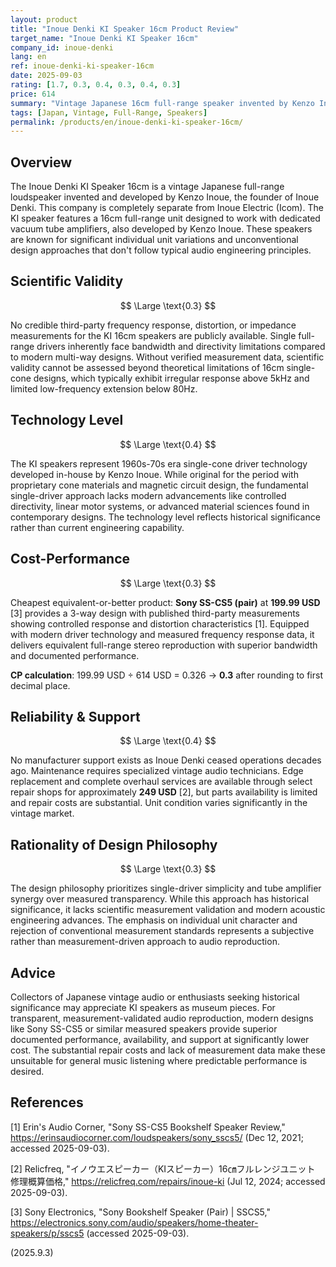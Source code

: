 ```yaml
---
layout: product
title: "Inoue Denki KI Speaker 16cm Product Review"
target_name: "Inoue Denki KI Speaker 16cm"
company_id: inoue-denki
lang: en
ref: inoue-denki-ki-speaker-16cm
date: 2025-09-03
rating: [1.7, 0.3, 0.4, 0.3, 0.4, 0.3]
price: 614
summary: "Vintage Japanese 16cm full-range speaker invented by Kenzo Inoue; limited measured data and high maintenance costs challenge modern cost-performance"
tags: [Japan, Vintage, Full-Range, Speakers]
permalink: /products/en/inoue-denki-ki-speaker-16cm/
---
```


## Overview

The Inoue Denki KI Speaker 16cm is a vintage Japanese full-range loudspeaker invented and developed by Kenzo Inoue, the founder of Inoue Denki. This company is completely separate from Inoue Electric (Icom). The KI speaker features a 16cm full-range unit designed to work with dedicated vacuum tube amplifiers, also developed by Kenzo Inoue. These speakers are known for significant individual unit variations and unconventional design approaches that don't follow typical audio engineering principles.

## Scientific Validity

$$ \Large \text{0.3} $$

No credible third-party frequency response, distortion, or impedance measurements for the KI 16cm speakers are publicly available. Single full-range drivers inherently face bandwidth and directivity limitations compared to modern multi-way designs. Without verified measurement data, scientific validity cannot be assessed beyond theoretical limitations of 16cm single-cone designs, which typically exhibit irregular response above 5kHz and limited low-frequency extension below 80Hz.

## Technology Level

$$ \Large \text{0.4} $$

The KI speakers represent 1960s-70s era single-cone driver technology developed in-house by Kenzo Inoue. While original for the period with proprietary cone materials and magnetic circuit design, the fundamental single-driver approach lacks modern advancements like controlled directivity, linear motor systems, or advanced material sciences found in contemporary designs. The technology level reflects historical significance rather than current engineering capability.

## Cost-Performance

$$ \Large \text{0.3} $$

Cheapest equivalent-or-better product: **Sony SS-CS5 (pair)** at **199.99 USD** [3] provides a 3-way design with published third-party measurements showing controlled response and distortion characteristics [1]. Equipped with modern driver technology and measured frequency response data, it delivers equivalent full-range stereo reproduction with superior bandwidth and documented performance.

**CP calculation**: 199.99 USD ÷ 614 USD = 0.326 → **0.3** after rounding to first decimal place.

## Reliability & Support

$$ \Large \text{0.4} $$

No manufacturer support exists as Inoue Denki ceased operations decades ago. Maintenance requires specialized vintage audio technicians. Edge replacement and complete overhaul services are available through select repair shops for approximately **249 USD** [2], but parts availability is limited and repair costs are substantial. Unit condition varies significantly in the vintage market.

## Rationality of Design Philosophy

$$ \Large \text{0.3} $$

The design philosophy prioritizes single-driver simplicity and tube amplifier synergy over measured transparency. While this approach has historical significance, it lacks scientific measurement validation and modern acoustic engineering advances. The emphasis on individual unit character and rejection of conventional measurement standards represents a subjective rather than measurement-driven approach to audio reproduction.

## Advice

Collectors of Japanese vintage audio or enthusiasts seeking historical significance may appreciate KI speakers as museum pieces. For transparent, measurement-validated audio reproduction, modern designs like Sony SS-CS5 or similar measured speakers provide superior documented performance, availability, and support at significantly lower cost. The substantial repair costs and lack of measurement data make these unsuitable for general music listening where predictable performance is desired.

## References

[1] Erin's Audio Corner, "Sony SS-CS5 Bookshelf Speaker Review," https://erinsaudiocorner.com/loudspeakers/sony_sscs5/ (Dec 12, 2021; accessed 2025-09-03).

[2] Relicfreq, "イノウエスピーカー（KIスピーカー）16㎝フルレンジユニット 修理概算価格," https://relicfreq.com/repairs/inoue-ki (Jul 12, 2024; accessed 2025-09-03).

[3] Sony Electronics, "Sony Bookshelf Speaker (Pair) | SSCS5," https://electronics.sony.com/audio/speakers/home-theater-speakers/p/sscs5 (accessed 2025-09-03).

(2025.9.3)

